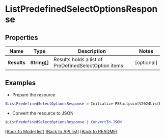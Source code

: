 # ListPredefinedSelectOptionsResponse
## Properties

Name | Type | Description | Notes
------------ | ------------- | ------------- | -------------
**Results** | **String[]** | Results holds a list of PreDefinedSelectOption items | [optional] 

## Examples

- Prepare the resource
```powershell
$ListPredefinedSelectOptionsResponse = Initialize-PSSailpointV2024ListPredefinedSelectOptionsResponse  -Results null
```

- Convert the resource to JSON
```powershell
$ListPredefinedSelectOptionsResponse | ConvertTo-JSON
```

[[Back to Model list]](../README.md#documentation-for-models) [[Back to API list]](../README.md#documentation-for-api-endpoints) [[Back to README]](../README.md)

